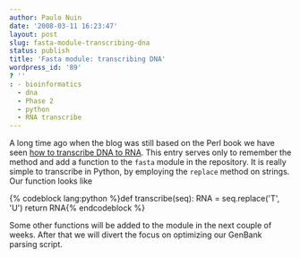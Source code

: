 ```yaml
---
author: Paulo Nuin
date: '2008-03-11 16:23:47'
layout: post
slug: fasta-module-transcribing-dna
status: publish
title: 'Fasta module: transcribing DNA'
wordpress_id: '89'
? ''
: - bioinformatics
  - dna
  - Phase 2
  - python
  - RNA transcribe
---
```


A long time ago when the blog was still based on the Perl book we have
seen [how to transcribe DNA to RNA](http://python.genedrift.org/2007/01/23/transcribing-the-other-way/).
This entry serves only to remember the method and add a function to the
`fasta` module in the repository. It is really simple to transcribe in
Python, by employing the `replace` method on strings. Our function looks
like 

{% codeblock lang:python %}def transcribe(seq): RNA = seq.replace('T', 'U') return RNA{% endcodeblock %} 

Some other functions will
be added to the module in the next couple of weeks. After that we will
divert the focus on optimizing our GenBank parsing script.
